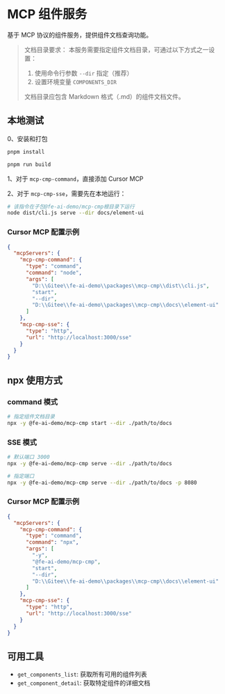 # MCP 组件服务

基于 MCP 协议的组件服务，提供组件文档查询功能。

> 文档目录要求：
> 本服务需要指定组件文档目录，可通过以下方式之一设置：
>
> 1. 使用命令行参数 `--dir` 指定（推荐）
> 2. 设置环境变量 `COMPONENTS_DIR`
>
> 文档目录应包含 Markdown 格式（.md）的组件文档文件。

## 本地测试

0、安装和打包

```bash
pnpm install

pnpm run build
```

1、对于 `mcp-cmp-command`，直接添加 Cursor MCP

2、对于 `mcp-cmp-sse`，需要先在本地运行：

```bash
# 该指令在子包@fe-ai-demo/mcp-cmp根目录下运行
node dist/cli.js serve --dir docs/element-ui
```

### Cursor MCP 配置示例

```json
{
  "mcpServers": {
    "mcp-cmp-command": {
      "type": "command",
      "command": "node",
      "args": [
        "D:\\Gitee\\fe-ai-demo\\packages\\mcp-cmp\\dist\\cli.js",
        "start",
        "--dir",
        "D:\\Gitee\\fe-ai-demo\\packages\\mcp-cmp\\docs\\element-ui"
      ]
    },
    "mcp-cmp-sse": {
      "type": "http",
      "url": "http://localhost:3000/sse"
    }
  }
}
```

## npx 使用方式

### command 模式

```bash
# 指定组件文档目录
npx -y @fe-ai-demo/mcp-cmp start --dir ./path/to/docs
```

### SSE 模式

```bash
# 默认端口 3000
npx -y @fe-ai-demo/mcp-cmp serve --dir ./path/to/docs

# 指定端口
npx -y @fe-ai-demo/mcp-cmp serve --dir ./path/to/docs -p 8080
```

### Cursor MCP 配置示例

```json
{
  "mcpServers": {
    "mcp-cmp-command": {
      "type": "command",
      "command": "npx",
      "args": [
        "-y",
        "@fe-ai-demo/mcp-cmp",
        "start",
        "--dir",
        "D:\\Gitee\\fe-ai-demo\\packages\\mcp-cmp\\docs\\element-ui"
      ]
    },
    "mcp-cmp-sse": {
      "type": "http",
      "url": "http://localhost:3000/sse"
    }
  }
}
```

## 可用工具

- `get_components_list`: 获取所有可用的组件列表
- `get_component_detail`: 获取特定组件的详细文档
